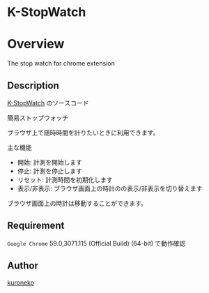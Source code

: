K-StopWatch
====

# Overview

The stop watch for chrome extension

## Description

[K-StopWatch](https://chrome.google.com/webstore/detail/k-stopwatch/gcmpfadhfemoahdkifeomceecdpgpkpa?hl=ja) のソースコード

簡易ストップウォッチ  
  
ブラウザ上で随時時間を計りたいときに利用できます。

主な機能
* 開始: 計測を開始します
* 停止: 計測を停止します
* リセット: 計測時間を初期化します
* 表示/非表示: ブラウザ画面上の時計のの表示/非表示を切り替えます
  
ブラウザ画面上の時計は移動することができます。

## Requirement

`Google Chrome` 59.0,3071.115 (Official Build) (64-bit) で動作確認

## Author

[kuroneko](https://github.com/amu-kuroneko)

